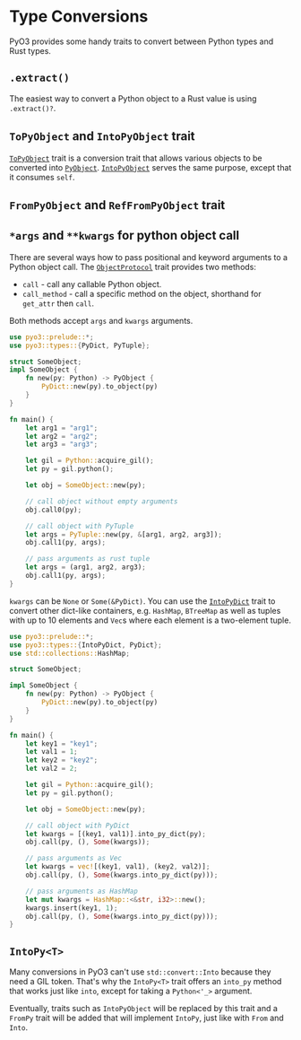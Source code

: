 # Type Conversions

PyO3 provides some handy traits to convert between Python types and Rust types.

## `.extract()`

The easiest way to convert a Python object to a Rust value is using `.extract()?`.

## `ToPyObject` and `IntoPyObject` trait

[`ToPyObject`] trait is a conversion trait that allows various objects to be
converted into [`PyObject`][PyObject]. [`IntoPyObject`][IntoPyObject] serves the
same purpose, except that it consumes `self`.

## `FromPyObject` and `RefFromPyObject` trait

## `*args` and `**kwargs` for python object call

There are several ways how to pass positional and keyword arguments to a Python object call.
The [`ObjectProtocol`][ObjectProtocol] trait provides two methods:

* `call` - call any callable Python object.
* `call_method` - call a specific method on the object, shorthand for `get_attr` then `call`.

Both methods accept `args` and `kwargs` arguments.

```rust
use pyo3::prelude::*;
use pyo3::types::{PyDict, PyTuple};

struct SomeObject;
impl SomeObject {
    fn new(py: Python) -> PyObject {
        PyDict::new(py).to_object(py)
    }
}

fn main() {
    let arg1 = "arg1";
    let arg2 = "arg2";
    let arg3 = "arg3";

    let gil = Python::acquire_gil();
    let py = gil.python();

    let obj = SomeObject::new(py);

    // call object without empty arguments
    obj.call0(py);

    // call object with PyTuple
    let args = PyTuple::new(py, &[arg1, arg2, arg3]);
    obj.call1(py, args);

    // pass arguments as rust tuple
    let args = (arg1, arg2, arg3);
    obj.call1(py, args);
}
```

`kwargs` can be `None` or `Some(&PyDict)`. You can use the
[`IntoPyDict`][IntoPyDict] trait to convert other dict-like containers, e.g. `HashMap`, `BTreeMap` as well as tuples with up to 10 elements and `Vec`s where each element is a two-element tuple.

```rust
use pyo3::prelude::*;
use pyo3::types::{IntoPyDict, PyDict};
use std::collections::HashMap;

struct SomeObject;

impl SomeObject {
    fn new(py: Python) -> PyObject {
        PyDict::new(py).to_object(py)
    }
}

fn main() {
    let key1 = "key1";
    let val1 = 1;
    let key2 = "key2";
    let val2 = 2;

    let gil = Python::acquire_gil();
    let py = gil.python();

    let obj = SomeObject::new(py);

    // call object with PyDict
    let kwargs = [(key1, val1)].into_py_dict(py);
    obj.call(py, (), Some(kwargs));

    // pass arguments as Vec
    let kwargs = vec![(key1, val1), (key2, val2)];
    obj.call(py, (), Some(kwargs.into_py_dict(py)));

    // pass arguments as HashMap
    let mut kwargs = HashMap::<&str, i32>::new();
    kwargs.insert(key1, 1);
    obj.call(py, (), Some(kwargs.into_py_dict(py)));
}
```

## `IntoPy<T>`

Many conversions in PyO3 can't use `std::convert::Into` because they need a GIL token. That's why the `IntoPy<T>` trait offers an `into_py` method that works just like `into`, except for taking a `Python<'_>` argument.

Eventually, traits such as `IntoPyObject` will be replaced by this trait and a `FromPy` trait will be added that will implement `IntoPy`, just like with `From` and `Into`.

[`ToPyObject`]: https://docs.rs/pyo3/0.7.0-alpha.1/pyo3/trait.ToPyObject.html
[IntoPyObject]: https://docs.rs/pyo3/0.7.0-alpha.1/pyo3/trait.IntoPyObject.html
[PyObject]: https://docs.rs/pyo3/0.7.0-alpha.1/pyo3/struct.PyObject.html
[PyTuple]: https://docs.rs/pyo3/0.7.0-alpha.1/pyo3/types/struct.PyTuple.html
[ObjectProtocol]: https://docs.rs/pyo3/0.7.0-alpha.1/pyo3/trait.ObjectProtocol.html
[IntoPyDict]: https://docs.rs/pyo3/0.7.0-alpha.1/pyo3/types/trait.IntoPyDict.html
